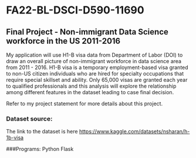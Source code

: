 # FA22-BL-DSCI-D590-11690

## Final Project - Non-immigrant Data Science workforce in the US 2011-2016

My application will use H1-B visa data from Department of Labor (DOI) to draw an overall picture of non-immigrant workforce in data science area from 2011 - 2016. H1-B visa is a temporary employment-based visa granted to non-US citizen individuals who are hired for specialty occupations that require special skillset and ability. Only 65,000 visas are granted each year to qualified professionals and this analysis will explore the relationship among different features in the dataset leading to case final decision. 

Refer to my project statement for more details about this project.

### Dataset source:
The link to the dataset is here <https://www.kaggle.com/datasets/nsharan/h-1b-visa>

###Programs:
Python
Flask
